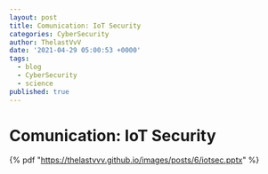 ```yaml
---
layout: post
title: Comunication: IoT Security
categories: CyberSecurity
author: ThelastVvV
date: '2021-04-29 05:00:53 +0000'
tags:
  - blog
  - CyberSecurity
  - science
published: true
---
```



# Comunication: IoT Security

{% pdf "https://thelastvvv.github.io/images/posts/6/iotsec.pptx" %}

